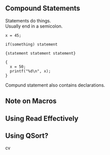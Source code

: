 ## Compound Statements ##
Statements do things.  
Usually end in a semicolon. 
```
x = 45;

if(something) statement

{statement statement statement}

{
  x = 50;
  printf("%d\n", x);
}
```

Compund statement also contains declarations. 


## Note on Macros ##

## Using Read Effectively ##

## Using QSort? ##
cv
